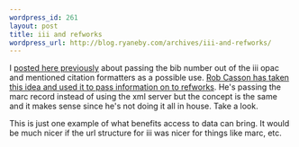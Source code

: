 ```yaml
--- 
wordpress_id: 261
layout: post
title: iii and refworks
wordpress_url: http://blog.ryaneby.com/archives/iii-and-refworks/
---
```

I <a href="http://blog.ryaneby.com/archives/passing-bib-numbers-from-the-iii-opac/">posted here previously</a> about passing the bib number out of the iii opac and mentioned citation formatters as a possible use. <a href="http://foam.lib.muohio.edu/blog/?p=8">Rob Casson has taken this idea and used it to pass information on to refworks</a>. He's passing the marc record instead of using the xml server but the concept is the same and it makes sense since he's not doing it all in house. Take a look.

This is just one example of what benefits access to data can bring. It would be much nicer if the url structure for iii was nicer for things like marc, etc.
